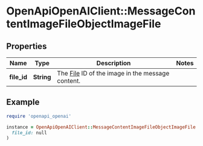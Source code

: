 # OpenApiOpenAIClient::MessageContentImageFileObjectImageFile

## Properties

| Name | Type | Description | Notes |
| ---- | ---- | ----------- | ----- |
| **file_id** | **String** | The [File](/docs/api-reference/files) ID of the image in the message content. |  |

## Example

```ruby
require 'openapi_openai'

instance = OpenApiOpenAIClient::MessageContentImageFileObjectImageFile.new(
  file_id: null
)
```

